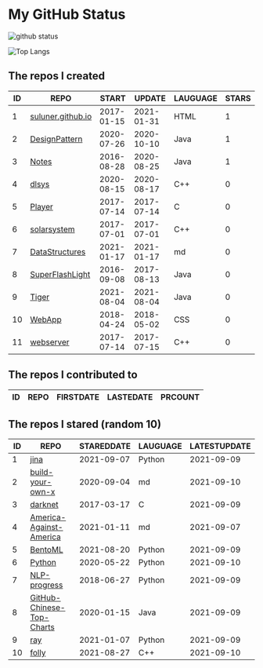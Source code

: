 # My GitHub Status

<img src="https://github-readme-stats-1.yihong0618.vercel.app/api?username=ThaddeusJiang&show_icons=true&&&hide_title=true&count_private=true" alt="github status" />

![Top Langs](https://github-readme-stats-1.yihong0618.vercel.app/api/top-langs/?username=ThaddeusJiang&layout=compact)

<!--START_SECTION:my_github-->
## The repos I created
| ID |                               REPO                                |   START    |   UPDATE   | LAUGUAGE | STARS |
|----|-------------------------------------------------------------------|------------|------------|----------|-------|
|  1 | [suluner.github.io](https://github.com/suluner/suluner.github.io) | 2017-01-15 | 2021-01-31 | HTML     |     1 |
|  2 | [DesignPattern](https://github.com/suluner/DesignPattern)         | 2020-07-26 | 2020-10-10 | Java     |     1 |
|  3 | [Notes](https://github.com/suluner/Notes)                         | 2016-08-28 | 2020-08-25 | Java     |     1 |
|  4 | [dlsys](https://github.com/suluner/dlsys)                         | 2020-08-15 | 2020-08-17 | C++      |     0 |
|  5 | [Player](https://github.com/suluner/Player)                       | 2017-07-14 | 2017-07-14 | C        |     0 |
|  6 | [solarsystem](https://github.com/suluner/solarsystem)             | 2017-07-01 | 2017-07-01 | C++      |     0 |
|  7 | [DataStructures](https://github.com/suluner/DataStructures)       | 2021-01-17 | 2021-01-17 | md       |     0 |
|  8 | [SuperFlashLight](https://github.com/suluner/SuperFlashLight)     | 2016-09-08 | 2017-08-13 | Java     |     0 |
|  9 | [Tiger](https://github.com/suluner/Tiger)                         | 2021-08-04 | 2021-08-04 | Java     |     0 |
| 10 | [WebApp](https://github.com/suluner/WebApp)                       | 2018-04-24 | 2018-05-02 | CSS      |     0 |
| 11 | [webserver](https://github.com/suluner/webserver)                 | 2017-07-14 | 2017-07-15 | C++      |     0 |

## The repos I contributed to
| ID | REPO | FIRSTDATE | LASTEDATE | PRCOUNT |
|----|------|-----------|-----------|---------|

## The repos I stared (random 10)
| ID |                                         REPO                                          | STAREDDATE | LAUGUAGE | LATESTUPDATE |
|----|---------------------------------------------------------------------------------------|------------|----------|--------------|
|  1 | [jina](https://github.com/jina-ai/jina)                                               | 2021-09-07 | Python   | 2021-09-09   |
|  2 | [build-your-own-x](https://github.com/danistefanovic/build-your-own-x)                | 2020-09-04 | md       | 2021-09-10   |
|  3 | [darknet](https://github.com/pjreddie/darknet)                                        | 2017-03-17 | C        | 2021-09-09   |
|  4 | [America-Against-America](https://github.com/zealotCE/America-Against-America)        | 2021-01-11 | md       | 2021-09-07   |
|  5 | [BentoML](https://github.com/bentoml/BentoML)                                         | 2021-08-20 | Python   | 2021-09-09   |
|  6 | [Python](https://github.com/TheAlgorithms/Python)                                     | 2020-05-22 | Python   | 2021-09-10   |
|  7 | [NLP-progress](https://github.com/sebastianruder/NLP-progress)                        | 2018-06-27 | Python   | 2021-09-09   |
|  8 | [GitHub-Chinese-Top-Charts](https://github.com/kon9chunkit/GitHub-Chinese-Top-Charts) | 2020-01-15 | Java     | 2021-09-09   |
|  9 | [ray](https://github.com/ray-project/ray)                                             | 2021-01-07 | Python   | 2021-09-09   |
| 10 | [folly](https://github.com/facebook/folly)                                            | 2021-08-27 | C++      | 2021-09-10   |

<!--END_SECTION:my_github-->